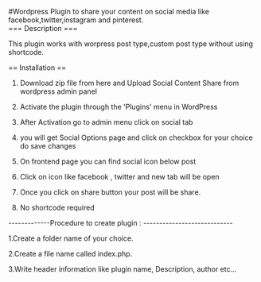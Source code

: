 #Wordpress Plugin to share your content on social media like facebook,twitter,instagram and pinterest.    
   === Description ===
   
This plugin works with worpress post type,custom post type without using shortcode.

== Installation ==

1. Download zip file from here and Upload Social Content Share from wordpress admin panel

2. Activate the plugin through the 'Plugins' menu in WordPress

3. After Activation go to admin menu click on social tab 

4. you will get Social Options page and click on checkbox for your choice do save changes

3. On frontend page you can find social icon below post 

4. Click on icon like facebook , twitter and new tab will be open

5. Once you click on share button your post will be share.

6. No shortcode required

-------------Procedure to create plugin : ----------------------------

 1.Create a folder name of your choice.
 
 2.Create a file name called index.php.
 
 3.Write header information like plugin name, Description, author etc...
    
   
